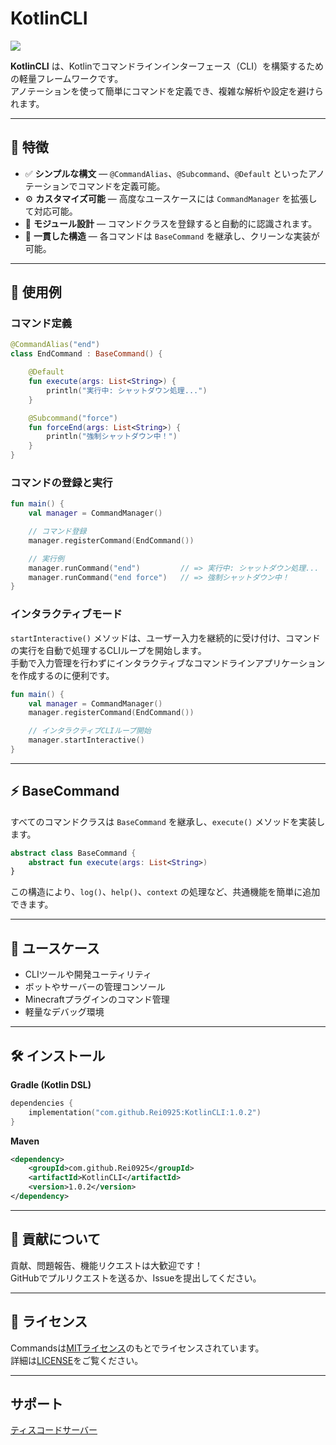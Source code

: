 # KotlinCLI
[![](https://jitpack.io/v/Rei0925/KotlinCLI.svg)](https://jitpack.io/#Rei0925/KotlinCLI)

**KotlinCLI** は、Kotlinでコマンドラインインターフェース（CLI）を構築するための軽量フレームワークです。  
アノテーションを使って簡単にコマンドを定義でき、複雑な解析や設定を避けられます。

---

## 🚀 特徴

- ✅ **シンプルな構文** — `@CommandAlias`、`@Subcommand`、`@Default` といったアノテーションでコマンドを定義可能。
- ⚙️ **カスタマイズ可能** — 高度なユースケースには `CommandManager` を拡張して対応可能。
- 🧩 **モジュール設計** — コマンドクラスを登録すると自動的に認識されます。
- 💬 **一貫した構造** — 各コマンドは `BaseCommand` を継承し、クリーンな実装が可能。

---

## 🧠 使用例

### コマンド定義

```kotlin
@CommandAlias("end")
class EndCommand : BaseCommand() {

    @Default
    fun execute(args: List<String>) {
        println("実行中: シャットダウン処理...")
    }

    @Subcommand("force")
    fun forceEnd(args: List<String>) {
        println("強制シャットダウン中！")
    }
}
```

### コマンドの登録と実行

```kotlin
fun main() {
    val manager = CommandManager()

    // コマンド登録
    manager.registerCommand(EndCommand())

    // 実行例
    manager.runCommand("end")         // => 実行中: シャットダウン処理...
    manager.runCommand("end force")   // => 強制シャットダウン中！
}
```

### インタラクティブモード

`startInteractive()` メソッドは、ユーザー入力を継続的に受け付け、コマンドの実行を自動で処理するCLIループを開始します。  
手動で入力管理を行わずにインタラクティブなコマンドラインアプリケーションを作成するのに便利です。

```kotlin
fun main() {
    val manager = CommandManager()
    manager.registerCommand(EndCommand())

    // インタラクティブCLIループ開始
    manager.startInteractive()
}
```

---

## ⚡ BaseCommand

すべてのコマンドクラスは `BaseCommand` を継承し、`execute()` メソッドを実装します。

```kotlin
abstract class BaseCommand {
    abstract fun execute(args: List<String>)
}
```

この構造により、`log()`、`help()`、`context` の処理など、共通機能を簡単に追加できます。

---

## 🧩 ユースケース

- CLIツールや開発ユーティリティ
- ボットやサーバーの管理コンソール
- Minecraftプラグインのコマンド管理
- 軽量なデバッグ環境

---

## 🛠️ インストール

**Gradle (Kotlin DSL)**

```kotlin
dependencies {
    implementation("com.github.Rei0925:KotlinCLI:1.0.2")
}
```

**Maven**

```xml
<dependency>
    <groupId>com.github.Rei0925</groupId>
    <artifactId>KotlinCLI</artifactId>
    <version>1.0.2</version>
</dependency>
```

---

## 🤝 貢献について

貢献、問題報告、機能リクエストは大歓迎です！  
GitHubでプルリクエストを送るか、Issueを提出してください。

---

## 📄 ライセンス

Commandsは[MITライセンス](https://tldrlegal.com/license/mit-license)のもとでライセンスされています。  
詳細は[LICENSE](LICENSE.txt)をご覧ください。

---
## サポート
[ティスコードサーバー](https://discord.gg/f2kQhCjgQs)